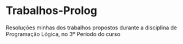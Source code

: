 # Trabalhos-Prolog
Resoluções minhas dos trabalhos propostos durante a disciplina de Programação Lógica, no 3º Período do curso
